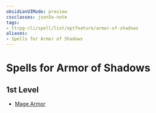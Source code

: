 ```yaml
---
obsidianUIMode: preview
cssclasses: json5e-note
tags:
- ttrpg-cli/spell/list/optfeature/armor-of-shadows
aliases:
- Spells for Armor of Shadows
---
```

# Spells for Armor of Shadows

## 1st Level

- [Mage Armor](Інструменти%20ДМ/CLI/spells/mage-armor-xphb.md "XPHB")
